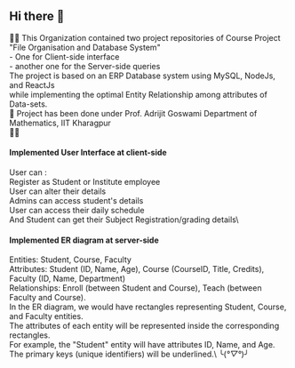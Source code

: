 ## Hi there 👋

<!--

**Here are some ideas to get you started:**
-->
🙋‍♀️ This Organization contained two project repositories of Course Project "File Organisation and Database System"\
      - One for Client-side interface\
      - another one for the Server-side queries\
      The project is based on an ERP Database system using MySQL, NodeJs, and ReactJs\
      while implementing the optimal Entity Relationship among attributes of Data-sets.\
🌈 Project has been done under Prof. Adrijit Goswami Department of Mathematics, IIT Kharagpur\
👩‍💻
#### Implemented User Interface at client-side
User can :\
Register as Student or Institute employee\
User can alter their details\
Admins can access student's details\
User can access their daily schedule\
And Student can get their Subject Registration/grading details\
#### Implemented ER diagram at server-side
Entities: Student, Course, Faculty\
Attributes: Student (ID, Name, Age), Course (CourseID, Title, Credits), Faculty (ID, Name, Department)\
Relationships: Enroll (between Student and Course), Teach (between Faculty and Course).\
In the ER diagram, we would have rectangles representing Student, Course, and Faculty entities.\
The attributes of each entity will be represented inside the corresponding rectangles.\
For example, the "Student" entity will have attributes ID, Name, and Age.\
The primary keys (unique identifiers) will be underlined.\\
╰(*°▽°*)╯



